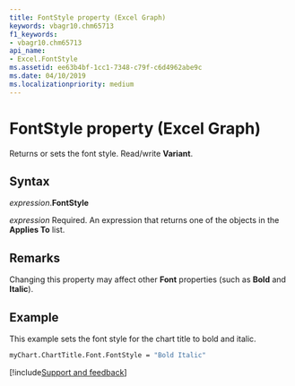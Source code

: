 ```yaml
---
title: FontStyle property (Excel Graph)
keywords: vbagr10.chm65713
f1_keywords:
- vbagr10.chm65713
api_name:
- Excel.FontStyle
ms.assetid: ee63b4bf-1cc1-7348-c79f-c6d4962abe9c
ms.date: 04/10/2019
ms.localizationpriority: medium
---
```



# FontStyle property (Excel Graph)

Returns or sets the font style. Read/write **Variant**.

## Syntax

_expression_.**FontStyle**

_expression_ Required. An expression that returns one of the objects in the **Applies To** list.


## Remarks

Changing this property may affect other **Font** properties (such as **Bold** and **Italic**).


## Example

This example sets the font style for the chart title to bold and italic.

```vb
myChart.ChartTitle.Font.FontStyle = "Bold Italic"
```

[!include[Support and feedback](~/includes/feedback-boilerplate.md)]